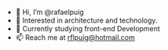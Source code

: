 - 👋 Hi, I’m @rafaelpuig
- 👀 Interested in architecture and technology.
- 🌱 Currently studying front-end Development
- 📫 Reach me at rflpuig@hotmail.com

<!---
rafaelpuig/rafaelpuig is a ✨ special ✨ repository because its `README.md` (this file) appears on your GitHub profile.
You can click the Preview link to take a look at your changes.
--->
